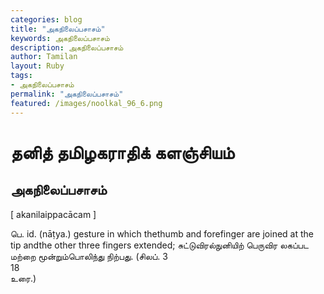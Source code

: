 ```yaml
---  
categories: blog  
title: "அகநிலைப்பசாசம்"
keywords: அகநிலைப்பசாசம்  
description: அகநிலைப்பசாசம்
author: Tamilan  
layout: Ruby  
tags:     
- அகநிலைப்பசாசம்
permalink: "அகநிலைப்பசாசம்"  
featured: /images/noolkal_96_6.png  
--- 
```

# தனித் தமிழகராதிக் களஞ்சியம்
## அகநிலைப்பசாசம்

[ akanilaippacācam ]  
  
பெ. id. (nāṭya.) gesture in which thethumb and forefinger are joined at the tip andthe other three fingers extended; சுட்டுவிரல்நுனியிற் பெருவிர லகப்பட மற்றை மூன்றும்பொலிந்து நிற்பது. (சிலப். 3  
18  
உரை.)
